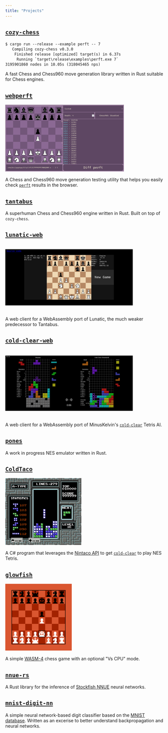 ```yaml
---
title: "Projects"
---
```


## [`cozy-chess`](https://github.com/analog-hors/cozy-chess)
```
$ cargo run --release --example perft -- 7
   Compiling cozy-chess v0.3.0
    Finished release [optimized] target(s) in 6.37s
     Running `target\release\examples\perft.exe 7`
3195901860 nodes in 10.05s (318045465 nps)
```
A fast Chess and Chess960 move generation library written in Rust suitable for Chess engines.

## [`webperft`](https://analog-hors.github.io/webperft/)
<img src="img/webperft.png" style="max-width: 80%; height: 15em; object-fit: contain;" alt="webperft screenshot">

A Chess and Chess960 move generation testing utility that helps you easily check [`perft`](https://www.chessprogramming.org/Perft) results in the browser.

## [`tantabus`](https://github.com/analog-hors/tantabus)
A superhuman Chess and Chess960 engine written in Rust. Built on top of `cozy-chess`.

## [`lunatic-web`](https://analog-hors.github.io/lunatic-web/)
<img src="img/lunatic_web.png" style="max-width: 80%; height: 15em; object-fit: contain;" alt="lunatic-web screenshot">

A web client for a WebAssembly port of Lunatic, the much weaker predecessor to Tantabus.

## [`cold-clear-web`](https://analog-hors.github.io/cold-clear-web/)
<img src="img/cold_clear_web.png" style="max-width: 80%; height: 15em; object-fit: contain;" alt="cold-clear-web screenshot">

A web client for a WebAssembly port of MinusKelvin's [`cold-clear`](https://github.com/MinusKelvin/cold-clear) Tetris AI.

## [`pones`](https://github.com/analog-hors/pones)
A work in progress NES emulator written in Rust.

## [`ColdTaco`](https://github.com/analog-hors/pones)
<img src="img/cold_taco.png" style="max-width: 80%; height: 15em; object-fit: contain;" alt="screenshot of ColdTaco playing NES tetris">

A C# program that leverages the [Nintaco API](https://nintaco.com/) to get [`cold-clear`](https://github.com/MinusKelvin/cold-clear) to play NES Tetris.

## [`glowfish`](https://wasm4.org/play/glowfish-chess)
<img src="img/glowfish.png" style="max-width: 80%; height: 15em; object-fit: contain;" alt="glowfish screenshot">

A simple [WASM-4](https://wasm4.org/) chess game with an optional "Vs CPU" mode.

## [`nnue-rs`](https://github.com/analog-hors/nnue-rs)
A Rust library for the inference of [Stockfish NNUE](https://stockfishchess.org/blog/2020/introducing-nnue-evaluation) neural networks. 

## [`mnist-digit-nn`](https://github.com/analog-hors/mnist-digit-nn)
A simple neural network-based digit classifier based on the [MNIST database](https://en.wikipedia.org/wiki/MNIST_database). Written as an excerise to better understand backpropagation and neural networks.
